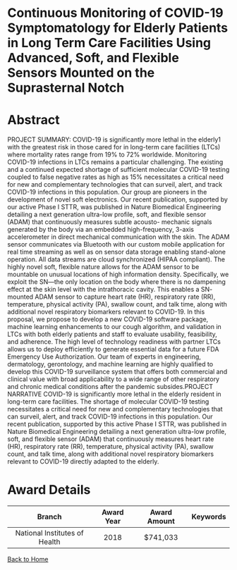 
Continuous Monitoring of COVID-19 Symptomatology for Elderly Patients in Long Term Care Facilities Using Advanced, Soft, and Flexible Sensors Mounted on the Suprasternal Notch
===============================================================================================================================================================================

# Abstract


PROJECT SUMMARY: COVID-19 is significantly more lethal in the elderly1 with the
greatest risk in those cared for in long-term care facilities (LTCs) where mortality rates
range from 19% to 72% worldwide. Monitoring COVID-19 infections in LTCs remains a
particular challenging. The existing and a continued expected shortage of sufficient
molecular COVID-19 testing coupled to false negative rates as high as 15% necessitates
a critical need for new and complementary technologies that can surveil, alert, and track
COVID-19 infections in this population. Our group are pioneers in the development of
novel soft electronics. Our recent publication, supported by our active Phase I STTR,
was published in Nature Biomedical Engineering detailing a next generation ultra-low
profile, soft, and flexible sensor (ADAM) that continuously measures subtle acousto-
mechanic signals generated by the body via an embedded high-frequency, 3-axis
accelerometer in direct mechanical communication with the skin. The ADAM sensor
communicates via Bluetooth with our custom mobile application for real time streaming
as well as on sensor data storage enabling stand-alone operation. All data streams are
cloud synchronized (HIPAA compliant). The highly novel soft, flexible nature allows for
the ADAM sensor to be mountable on unusual locations of high information density.
Specifically, we exploit the SN—the only location on the body where there is no
dampening effect at the skin level with the intrathoracic cavity. This enables a SN-
mounted ADAM sensor to capture heart rate (HR), respiratory rate (RR), temperature,
physical activity (PA), swallow count, and talk time, along with additional novel
respiratory biomarkers relevant to COVID-19. In this proposal, we propose to develop a
new COVID-19 software package, machine learning enhancements to our cough
algorithm, and validation in LTCs with both elderly patients and staff to evaluate
usability, feasibility, and adherence. The high level of technology readiness with partner
LTCs allows us to deploy efficiently to generate essential data for a future FDA
Emergency Use Authorization. Our team of experts in engineering, dermatology,
gerontology, and machine learning are highly qualified to develop this COVID-19
surveillance system that offers both commercial and clinical value with broad
applicability to a wide range of other respiratory and chronic medical conditions after the
pandemic subsides.PROJECT NARRATIVE
COVID-19 is significantly more lethal in the elderly resident in long-term care facilities. The
shortage of molecular COVID-19 testing necessitates a critical need for new and
complementary technologies that can surveil, alert, and track COVID-19 infections in this
population. Our recent publication, supported by this active Phase I STTR, was published in
Nature Biomedical Engineering detailing a next generation ultra-low profile, soft, and flexible
sensor (ADAM) that continuously measures heart rate (HR), respiratory rate (RR), temperature,
physical activity (PA), swallow count, and talk time, along with additional novel respiratory
biomarkers relevant to COVID-19 directly adapted to the elderly.  

# Award Details

|Branch|Award Year|Award Amount|Keywords|
| :---: | :---: | :---: | :---: |
|National Institutes of Health|2018|$741,033||
  
  


[Back to Home](https://github.com/chrischow/dod_sbir_awards/Reports/JH/#2315)